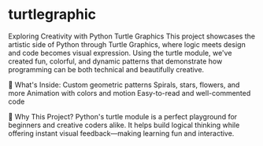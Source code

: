 # turtlegraphic
Exploring Creativity with Python Turtle Graphics
This project showcases the artistic side of Python through Turtle Graphics, where logic meets design and code becomes visual expression. Using the turtle module, we've created fun, colorful, and dynamic patterns that demonstrate how programming can be both technical and beautifully creative.

🐢 What's Inside:
Custom geometric patterns
Spirals, stars, flowers, and more
Animation with colors and motion
Easy-to-read and well-commented code

🚀 Why This Project?
Python's turtle module is a perfect playground for beginners and creative coders alike. It helps build logical thinking while offering instant visual feedback—making learning fun and interactive.
